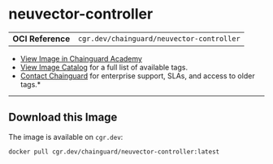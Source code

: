 <!--monopod:start-->
# neuvector-controller
| | |
| - | - |
| **OCI Reference** | `cgr.dev/chainguard/neuvector-controller` |


* [View Image in Chainguard Academy](https://edu.chainguard.dev/chainguard/chainguard-images/reference/neuvector-controller/overview/)
* [View Image Catalog](https://console.enforce.dev/images/catalog) for a full list of available tags.
* [Contact Chainguard](https://www.chainguard.dev/chainguard-images) for enterprise support, SLAs, and access to older tags.*

---
<!--monopod:end-->

<!--overview:start-->

<!--overview:end-->

<!--getting:start-->
## Download this Image
The image is available on `cgr.dev`:

```
docker pull cgr.dev/chainguard/neuvector-controller:latest
```
<!--getting:end-->

<!--body:start--><!--body:end-->
